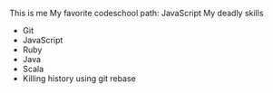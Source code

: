 This is me
My favorite codeschool path: JavaScript
My deadly skills
* Git
* JavaScript
* Ruby
* Java
* Scala
* Killing history using git rebase
